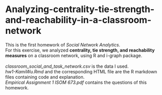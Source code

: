 # Analyzing-centrality-tie-strength-and-reachability-in-a-classroom-network
This is the first homework of _Social Network Analytics_.
</br>For this exercise, we analyzed **centrality, tie strength, and reachability measures** on a classroom network, using R and i-graph package.
</br></br>_classroom_social_and_task_network.csv_ is the data I used.
</br>_hw1-KamiWu.Rmd_ and the corresponding HTML file are the R markdown files containing code and explanation.
</br>_Empirical Assignment 1 ISOM 673.pdf_ contains the questions of this homework.
